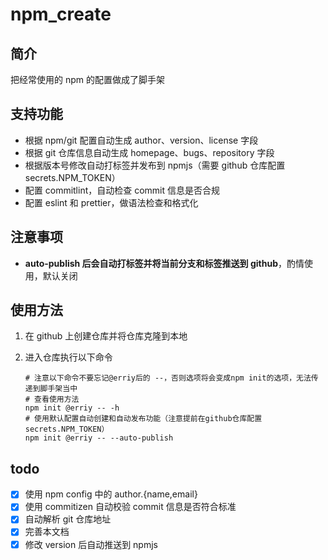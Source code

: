 # npm_create

## 简介

把经常使用的 npm 的配置做成了脚手架

## 支持功能

- 根据 npm/git 配置自动生成 author、version、license 字段
- 根据 git 仓库信息自动生成 homepage、bugs、repository 字段
- 根据版本号修改自动打标签并发布到 npmjs（需要 github 仓库配置 secrets.NPM_TOKEN）
- 配置 commitlint，自动检查 commit 信息是否合规
- 配置 eslint 和 prettier，做语法检查和格式化

## 注意事项

- **auto-publish 后会自动打标签并将当前分支和标签推送到 github**，酌情使用，默认关闭

## 使用方法

1. 在 github 上创建仓库并将仓库克隆到本地

2. 进入仓库执行以下命令

   ```shell
   # 注意以下命令不要忘记@erriy后的 --，否则选项将会变成npm init的选项，无法传递到脚手架当中
   # 查看使用方法
   npm init @erriy -- -h
   # 使用默认配置自动创建和自动发布功能（注意提前在github仓库配置secrets.NPM_TOKEN）
   npm init @erriy -- --auto-publish
   ```

## todo

- [x] 使用 npm config 中的 author.{name,email}
- [x] 使用 commitizen 自动校验 commit 信息是否符合标准
- [x] 自动解析 git 仓库地址
- [x] 完善本文档
- [x] 修改 version 后自动推送到 npmjs
